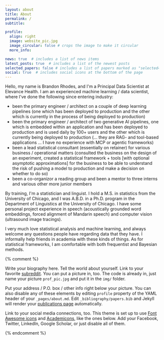 ```yaml
---
layout: about
title: About
permalink: /
subtitle:

profile:
  align: right
  image: website_pic.jpg
  image_circular: false # crops the image to make it circular
  more_info:

news: true  # includes a list of news items
latest_posts: true  # includes a list of the newest posts
selected_papers: false # includes a list of papers marked as "selected={true}"
social: true  # includes social icons at the bottom of the page
---
```


Hello, my name is Brandon Rhodes, and I'm a Principal Data Scientist at Elevance Health. I am an experienced machine learning / data scientist, where I've done the following since entering industry:
- been the primary engineer / architect on a couple of deep learning pipelines (one which has been deployed to production and the other which is currently in the process of being deployed to production)
- been the primary engineer / architect of two generative AI pipelines, one which is embedded within an application and has been deployed to production and is used daily by 100+ users and the other which is currently being deployed to production (... they are RAG- and tool-based applications ... I have no experience with MCP or agentic frameworks)
- been a lead statistical consultant (essentially on retainer) for various business / operational matters (consulted the business on the design of an experiment, created a statistical framework + tools [with optional asymptotic approximations] for the business to be able to understand the risk of pushing a model to production and make a decision on whether to do so)
- been a co-organizor a reading group and been a mentor to three interns and various other more junior members


By training, I'm a statistician and linguist. I hold a M.S. in statistics from the University of Chicago, and I was A.B.D. in a Ph.D. program in the Department of Linguistics at the University of Chicago. I have some personal project experience in speech (acoustically grounded word embeddings, forced alignment of Mandarin speech) and computer vision (ultrasound image tracings).


I very much love statistical analysis and machine learning, and always welcome any questions people have regarding data that they have. I informally help friends in academia with these kinds of things. As for statistical frameworks, I am comfortable with both frequentist and Bayesian methods.

{% comment %}

Write your biography here. Tell the world about yourself. Link to your favorite [subreddit](http://reddit.com). You can put a picture in, too. The code is already in, just name your picture `prof_pic.jpg` and put it in the `img/` folder.

Put your address / P.O. box / other info right below your picture. You can also disable any of these elements by editing `profile` property of the YAML header of your `_pages/about.md`. Edit `_bibliography/papers.bib` and Jekyll will render your [publications page](/al-folio/publications/) automatically.

Link to your social media connections, too. This theme is set up to use [Font Awesome icons](https://fontawesome.com/) and [Academicons](https://jpswalsh.github.io/academicons/), like the ones below. Add your Facebook, Twitter, LinkedIn, Google Scholar, or just disable all of them.

{% endcomment %}